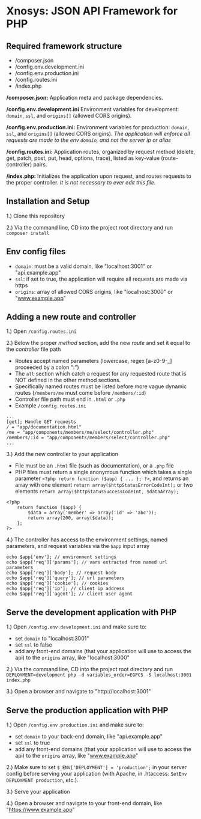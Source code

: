 # Xnosys: JSON API Framework for PHP

## Required framework structure
- /composer.json
- /config.env.development.ini
- /config.env.production.ini
- /config.routes.ini
- /index.php

**/composer.json:**
Application meta and package dependencies.

**/config.env.development.ini**
Environment variables for development: `domain`, `ssl`, and `origins[]` (allowed CORS origins).

**/config.env.production.ini:**
Environment variables for production: `domain`, `ssl`, and `origins[]` (allowed CORS origins). *The application will enforce all requests are made to the env `domain`, and not the server ip or alias*

**/config.routes.ini:**
Application routes, organized by request method (delete, get, patch, post, put, head, options, trace), listed as key-value (route-controller) pairs.

**/index.php:**
Initializes the application upon request, and routes requests to the proper controller. *It is not necessary to ever edit this file.*

## Installation and Setup

1.) Clone this repository

2.) Via the command line, CD into the project root directory and run `composer install`

## Env config files
- `domain`: must be a valid domain, like "localhost:3001" or "api.example.app"
- `ssl`: if set to true, the application will require all requests are made via https
- `origins`: array of allowed CORS origins, like "localhost:3000" or "www.example.app"

## Adding a new route and controller

1.) Open `/config.routes.ini`

2.) Below the proper *method* section, add the new *route* and set it equal to the *controller* file path
  * Routes accept named parameters (lowercase, regex [a-z0-9\-_] proceeded by a colon ":")
  * The `all` section which catch a request for any requested route that is NOT defined in the other method sections.
  * Specifically named routes must be listed before more vague dynamic routes (`/members/me` must come before `/members/:id`)
  * Controller file path must end in `.html` or `.php`
  * Example `/config.routes.ini`

```
...
[get]; Handle GET requests
/ = "app/documentation.html"
/me = "app/components/members/me/select/controller.php"
/members/:id = "app/components/members/select/controller.php"
...
```

3.) Add the new controller to your application
  * File must be an `.html` file (such as documentation), or a `.php` file
  * PHP files must return a single anonymous function which takes a single parameter `<?php return function ($app) { ... }; ?>`, and returns an array with one element `return array($httpStatusErrorCodeInt);` or two elements `return array($httpStatusSuccessCodeInt, $dataArray);`

```
<?php
	return function ($app) {
		$data = array('member' => array('id' => 'abc'));
		return array(200, array($data));
	};
?>
```

4.) The controller has access to the environment settings, named parameters, and request variables via the `$app` input array

```
echo $app['env']; // environment settings
echo $app['req']['params']; // vars extracted from named url parameters
echo $app['req']['body']; // request body
echo $app['req']['query']; // url parameters
echo $app['req']['cookie']; // cookies
echo $app['req']['ip']; // client ip address
echo $app['req']['agent']; // client user agent
```

## Serve the development application with PHP

1.) Open `/config.env.development.ini` and make sure to:
  * set `domain` to "localhost:3001"
  * set `ssl` to false
  * add any front-end domains (that your application will use to access the api) to the `origins` array, like "localhost:3000"

2.) Via the command line, CD into the project root directory and run `DEPLOYMENT=development php -d variables_order=EGPCS -S localhost:3001 index.php`

3.) Open a browser and navigate to "http://localhost:3001"

## Serve the production application with PHP

1.) Open `/config.env.production.ini` and make sure to:
  * set `domain` to your back-end domain, like "api.example.app"
  * set `ssl` to true
  * add any front-end domains (that your application will use to access the api) to the `origins` array, like "www.example.app"

2.) Make sure to set `$_ENV['DEPLOYMENT'] = 'production';` in your server config before serving your application (with Apache, in .htaccess: `SetEnv DEPLOYMENT production`, etc.).

3.) Serve your application

4.) Open a browser and navigate to your front-end domain, like "https://www.example.app"